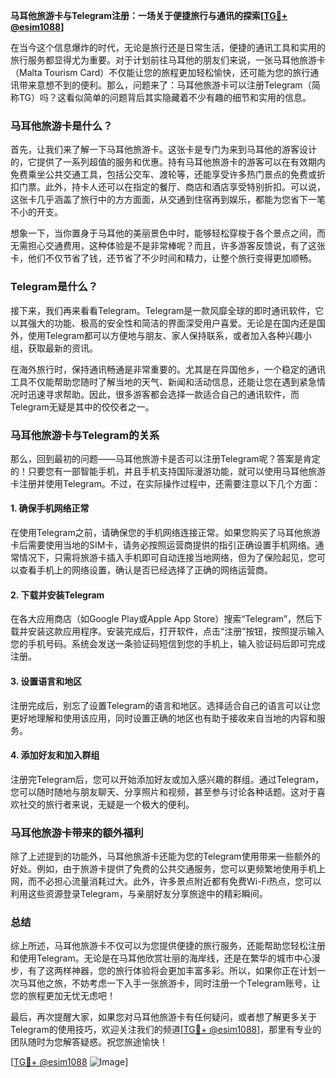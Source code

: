 **马耳他旅游卡与Telegram注册：一场关于便捷旅行与通讯的探索[[TG💪+ @esim1088](https://t.me/s/esim1088)]**

在当今这个信息爆炸的时代，无论是旅行还是日常生活，便捷的通讯工具和实用的旅行服务都显得尤为重要。对于计划前往马耳他的朋友们来说，一张马耳他旅游卡（Malta Tourism Card）不仅能让您的旅程更加轻松愉快，还可能为您的旅行通讯带来意想不到的便利。那么，问题来了：马耳他旅游卡可以注册Telegram（简称TG）吗？这看似简单的问题背后其实隐藏着不少有趣的细节和实用的信息。

### 马耳他旅游卡是什么？

首先，让我们来了解一下马耳他旅游卡。这张卡是专门为来到马耳他的游客设计的，它提供了一系列超值的服务和优惠。持有马耳他旅游卡的游客可以在有效期内免费乘坐公共交通工具，包括公交车、渡轮等，还能享受许多热门景点的免费或折扣门票。此外，持卡人还可以在指定的餐厅、商店和酒店享受特别折扣。可以说，这张卡几乎涵盖了旅行中的方方面面，从交通到住宿再到娱乐，都能为您省下一笔不小的开支。

想象一下，当你置身于马耳他的美丽景色中时，能够轻松穿梭于各个景点之间，而无需担心交通费用，这种体验是不是非常棒呢？而且，许多游客反馈说，有了这张卡，他们不仅节省了钱，还节省了不少时间和精力，让整个旅行变得更加顺畅。

### Telegram是什么？

接下来，我们再来看看Telegram。Telegram是一款风靡全球的即时通讯软件，它以其强大的功能、极高的安全性和简洁的界面深受用户喜爱。无论是在国内还是国外，使用Telegram都可以方便地与朋友、家人保持联系，或者加入各种兴趣小组，获取最新的资讯。

在海外旅行时，保持通讯畅通是非常重要的。尤其是在异国他乡，一个稳定的通讯工具不仅能帮助您随时了解当地的天气、新闻和活动信息，还能让您在遇到紧急情况时迅速寻求帮助。因此，很多游客都会选择一款适合自己的通讯软件，而Telegram无疑是其中的佼佼者之一。

### 马耳他旅游卡与Telegram的关系

那么，回到最初的问题——马耳他旅游卡是否可以注册Telegram呢？答案是肯定的！只要您有一部智能手机，并且手机支持国际漫游功能，就可以使用马耳他旅游卡注册并使用Telegram。不过，在实际操作过程中，还需要注意以下几个方面：

#### 1. 确保手机网络正常
在使用Telegram之前，请确保您的手机网络连接正常。如果您购买了马耳他旅游卡后需要使用当地的SIM卡，请务必按照运营商提供的指引正确设置手机网络。通常情况下，只需将旅游卡插入手机即可自动连接当地网络，但为了保险起见，您可以查看手机上的网络设置，确认是否已经选择了正确的网络运营商。

#### 2. 下载并安装Telegram
在各大应用商店（如Google Play或Apple App Store）搜索“Telegram”，然后下载并安装这款应用程序。安装完成后，打开软件，点击“注册”按钮，按照提示输入您的手机号码。系统会发送一条验证码短信到您的手机上，输入验证码后即可完成注册。

#### 3. 设置语言和地区
注册完成后，别忘了设置Telegram的语言和地区。选择适合自己的语言可以让您更好地理解和使用该应用，同时设置正确的地区也有助于接收来自当地的内容和服务。

#### 4. 添加好友和加入群组
注册完Telegram后，您可以开始添加好友或加入感兴趣的群组。通过Telegram，您可以随时随地与朋友聊天、分享照片和视频，甚至参与讨论各种话题。这对于喜欢社交的旅行者来说，无疑是一个极大的便利。

### 马耳他旅游卡带来的额外福利

除了上述提到的功能外，马耳他旅游卡还能为您的Telegram使用带来一些额外的好处。例如，由于旅游卡提供了免费的公共交通服务，您可以更频繁地使用手机上网，而不必担心流量消耗过大。此外，许多景点附近都有免费Wi-Fi热点，您可以利用这些资源登录Telegram，与亲朋好友分享旅途中的精彩瞬间。

### 总结

综上所述，马耳他旅游卡不仅可以为您提供便捷的旅行服务，还能帮助您轻松注册和使用Telegram。无论是在马耳他欣赏壮丽的海岸线，还是在繁华的城市中心漫步，有了这两样神器，您的旅行体验将会更加丰富多彩。所以，如果你正在计划一次马耳他之旅，不妨考虑一下入手一张旅游卡，同时注册一个Telegram账号，让您的旅程更加无忧无虑吧！

最后，再次提醒大家，如果您对马耳他旅游卡有任何疑问，或者想了解更多关于Telegram的使用技巧，欢迎关注我们的频道[[TG💪+ @esim1088](https://t.me/s/esim1088)]，那里有专业的团队随时为您解答疑惑。祝您旅途愉快！

[[TG💪+ @esim1088](https://t.me/s/esim1088) ![Image](https://i.postimg.cc/4NQfJmqS/Snipaste-2025-05-13-00-14-12.png)]